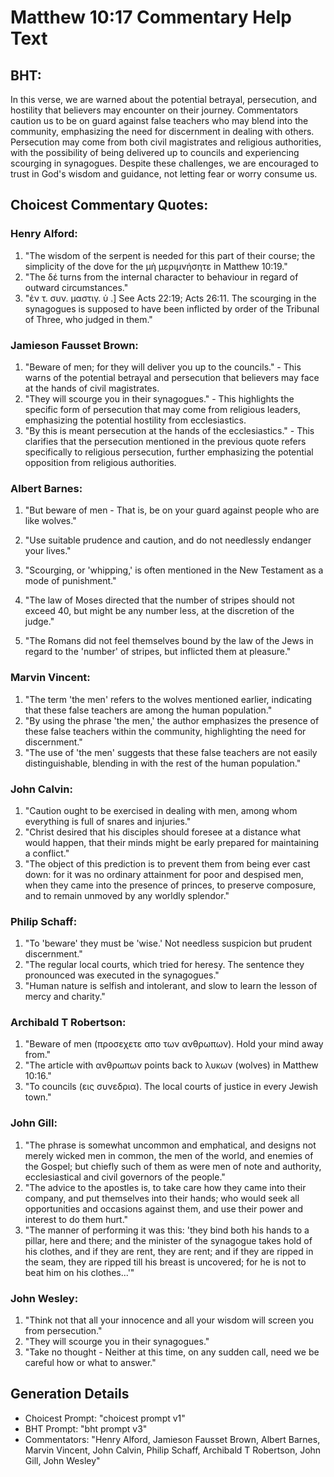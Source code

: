 # Matthew 10:17 Commentary Help Text

## BHT:
In this verse, we are warned about the potential betrayal, persecution, and hostility that believers may encounter on their journey. Commentators caution us to be on guard against false teachers who may blend into the community, emphasizing the need for discernment in dealing with others. Persecution may come from both civil magistrates and religious authorities, with the possibility of being delivered up to councils and experiencing scourging in synagogues. Despite these challenges, we are encouraged to trust in God's wisdom and guidance, not letting fear or worry consume us.

## Choicest Commentary Quotes:
### Henry Alford:
1. "The wisdom of the serpent is needed for this part of their course; the simplicity of the dove for the μὴ μεριμνήσητε in Matthew 10:19." 
2. "The δέ turns from the internal character to behaviour in regard of outward circumstances."
3. "ἐν τ. συν. μαστιγ. ὑ  .] See Acts 22:19; Acts 26:11. The scourging in the synagogues is supposed to have been inflicted by order of the Tribunal of Three, who judged in them."

### Jamieson Fausset Brown:
1. "Beware of men; for they will deliver you up to the councils." - This warns of the potential betrayal and persecution that believers may face at the hands of civil magistrates.
2. "They will scourge you in their synagogues." - This highlights the specific form of persecution that may come from religious leaders, emphasizing the potential hostility from ecclesiastics.
3. "By this is meant persecution at the hands of the ecclesiastics." - This clarifies that the persecution mentioned in the previous quote refers specifically to religious persecution, further emphasizing the potential opposition from religious authorities.

### Albert Barnes:
1. "But beware of men - That is, be on your guard against people who are like wolves." 

2. "Use suitable prudence and caution, and do not needlessly endanger your lives."

3. "Scourging, or 'whipping,' is often mentioned in the New Testament as a mode of punishment."

4. "The law of Moses directed that the number of stripes should not exceed 40, but might be any number less, at the discretion of the judge."

5. "The Romans did not feel themselves bound by the law of the Jews in regard to the 'number' of stripes, but inflicted them at pleasure."

### Marvin Vincent:
1. "The term 'the men' refers to the wolves mentioned earlier, indicating that these false teachers are among the human population."
2. "By using the phrase 'the men,' the author emphasizes the presence of these false teachers within the community, highlighting the need for discernment."
3. "The use of 'the men' suggests that these false teachers are not easily distinguishable, blending in with the rest of the human population."

### John Calvin:
1. "Caution ought to be exercised in dealing with men, among whom everything is full of snares and injuries."
2. "Christ desired that his disciples should foresee at a distance what would happen, that their minds might be early prepared for maintaining a conflict."
3. "The object of this prediction is to prevent them from being ever cast down: for it was no ordinary attainment for poor and despised men, when they came into the presence of princes, to preserve composure, and to remain unmoved by any worldly splendor."

### Philip Schaff:
1. "To 'beware' they must be 'wise.' Not needless suspicion but prudent discernment."
2. "The regular local courts, which tried for heresy. The sentence they pronounced was executed in the synagogues."
3. "Human nature is selfish and intolerant, and slow to learn the lesson of mercy and charity."

### Archibald T Robertson:
1. "Beware of men (προσεχετε απο των ανθρωπων). Hold your mind away from." 
2. "The article with ανθρωπων points back to λυκων (wolves) in Matthew 10:16." 
3. "To councils (εις συνεδρια). The local courts of justice in every Jewish town."

### John Gill:
1. "The phrase is somewhat uncommon and emphatical, and designs not merely wicked men in common, the men of the world, and enemies of the Gospel; but chiefly such of them as were men of note and authority, ecclesiastical and civil governors of the people."
2. "The advice to the apostles is, to take care how they came into their company, and put themselves into their hands; who would seek all opportunities and occasions against them, and use their power and interest to do them hurt."
3. "The manner of performing it was this: 'they bind both his hands to a pillar, here and there; and the minister of the synagogue takes hold of his clothes, and if they are rent, they are rent; and if they are ripped in the seam, they are ripped till his breast is uncovered; for he is not to beat him on his clothes...'"

### John Wesley:
1. "Think not that all your innocence and all your wisdom will screen you from persecution."
2. "They will scourge you in their synagogues."
3. "Take no thought - Neither at this time, on any sudden call, need we be careful how or what to answer."


## Generation Details
- Choicest Prompt: "choicest prompt v1"
- BHT Prompt: "bht prompt v3"
- Commentators: "Henry Alford, Jamieson Fausset Brown, Albert Barnes, Marvin Vincent, John Calvin, Philip Schaff, Archibald T Robertson, John Gill, John Wesley"
